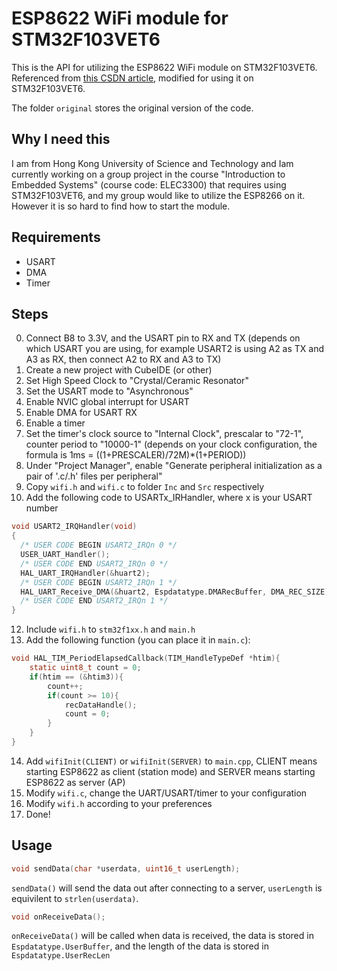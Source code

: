 # ESP8622 WiFi module for STM32F103VET6

This is the API for utilizing the ESP8622 WiFi module on STM32F103VET6. Referenced from [this CSDN article](https://blog.csdn.net/qq_26024785/article/details/107352408), modified for using it on STM32F103VET6.

The folder ``original`` stores the original version of the code.

## Why I need this
I am from Hong Kong University of Science and Technology and Iam currently working on a group project in the course "Introduction to Embedded Systems" (course code: ELEC3300) that requires using STM32F103VET6, and my group would like to utilize the ESP8266 on it. However it is so hard to find how to start the module.

## Requirements
- USART
- DMA
- Timer

## Steps
0. Connect B8 to 3.3V, and the USART pin to RX and TX (depends on which USART you are using, for example USART2 is using A2 as TX and A3 as RX, then connect A2 to RX and A3 to TX)
1. Create a new project with CubeIDE (or other)
2. Set High Speed Clock to "Crystal/Ceramic Resonator"
4. Set the USART mode to "Asynchronous"
5. Enable NVIC global interrupt for USART
6. Enable DMA for USART RX
7. Enable a timer
8. Set the timer's clock source to "Internal Clock", prescalar to "72-1", counter period to "10000-1" (depends on your clock configuration, the formula is 1ms = ((1+PRESCALER)/72M)*(1+PERIOD))
9. Under "Project Manager", enable "Generate peripheral initialization as a pair of '.c/.h' files per peripheral"
10. Copy ``wifi.h`` and ``wifi.c`` to folder ``Inc`` and ``Src`` respectively
11. Add the following code to USARTx_IRHandler, where x is your USART number
```c
void USART2_IRQHandler(void)
{
  /* USER CODE BEGIN USART2_IRQn 0 */
  USER_UART_Handler();
  /* USER CODE END USART2_IRQn 0 */
  HAL_UART_IRQHandler(&huart2);
  /* USER CODE BEGIN USART2_IRQn 1 */
  HAL_UART_Receive_DMA(&huart2, Espdatatype.DMARecBuffer, DMA_REC_SIZE);
  /* USER CODE END USART2_IRQn 1 */
}
```
12. Include ``wifi.h`` to ``stm32f1xx.h`` and ``main.h``
13. Add the following function (you can place it in ``main.c``):
```c
void HAL_TIM_PeriodElapsedCallback(TIM_HandleTypeDef *htim){
	static uint8_t count = 0;
	if(htim == (&htim3)){
		count++;
		if(count >= 10){
			recDataHandle();
			count = 0;
		}
	}
}
```
14. Add ``wifiInit(CLIENT)`` or ``wifiInit(SERVER)`` to ``main.cpp``, CLIENT means starting ESP8622 as client (station mode) and SERVER means starting ESP8622 as server (AP)
15. Modify ``wifi.c``, change the UART/USART/timer to your configuration
16. Modify ``wifi.h`` according to your preferences
17. Done!

## Usage
```c
void sendData(char *userdata, uint16_t userLength);
```
``sendData()`` will send the data out after connecting to a server, ``userLength`` is equivilent to  ``strlen(userdata)``.


```c
void onReceiveData();
```
``onReceiveData()`` will be called when data is received, the data is stored in ``Espdatatype.UserBuffer``, and the length of the data is stored in ``Espdatatype.UserRecLen``